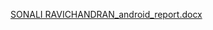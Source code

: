 [SONALI RAVICHANDRAN_android_report.docx](https://github.com/user-attachments/files/17217728/SONALI.RAVICHANDRAN_android_report.docx)
